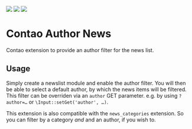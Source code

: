 [![](https://img.shields.io/maintenance/yes/2019.svg)](https://github.com/inspiredminds/contao-author-news)
[![](https://img.shields.io/packagist/v/inspiredminds/contao-author-news.svg)](https://packagist.org/packages/inspiredminds/contao-author-news)
[![](https://img.shields.io/packagist/dt/inspiredminds/contao-author-news.svg)](https://packagist.org/packages/inspiredminds/contao-author-news)

Contao Author News
=====================

Contao extension to provide an author filter for the news list.

## Usage

Simply create a newslist module and enable the author filter. You will then be able to select a default author, by which the news items will be filtered. This filter can be overriden via an `author` GET parameter. e.g. by using `?author=…` or `\Input::setGet('author', …)`.

This extension is also compatible with the `news_categories` extension. So you can filter by a category _and_ and an author, if you wish to.

